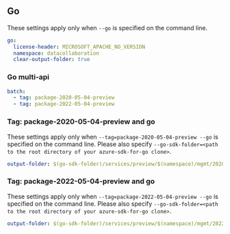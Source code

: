 ## Go

These settings apply only when `--go` is specified on the command line.

``` yaml $(go) && !$(track2)
go:
  license-header: MICROSOFT_APACHE_NO_VERSION
  namespace: datacollaboration
  clear-output-folder: true
```

### Go multi-api

``` yaml $(go) && $(multiapi)
batch:
  - tag: package-2020-05-04-preview
  - tag: package-2022-05-04-preview
```

### Tag: package-2020-05-04-preview and go

These settings apply only when `--tag=package-2020-05-04-preview --go` is specified on the command line.
Please also specify `--go-sdk-folder=<path to the root directory of your azure-sdk-for-go clone>`.

``` yaml $(tag) == 'package-2020-05-04-preview' && $(go)
output-folder: $(go-sdk-folder)/services/preview/$(namespace)/mgmt/2020-05-04-preview/$(namespace)
```

### Tag: package-2022-05-04-preview and go

These settings apply only when `--tag=package-2022-05-04-preview --go` is specified on the command line.
Please also specify `--go-sdk-folder=<path to the root directory of your azure-sdk-for-go clone>`.

``` yaml $(tag) == 'package-2022-05-04-preview' && $(go)
output-folder: $(go-sdk-folder)/services/preview/$(namespace)/mgmt/2022-05-04-preview/$(namespace)
```